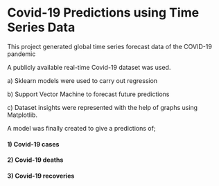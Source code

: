 # Covid-19 Predictions using Time Series Data

This project generated global time series forecast data of the COVID-19 pandemic

A publicly available real-time Covid-19 dataset was used. 

a) Sklearn models were used to carry out regression

b) Support Vector Machine to forecast future predictions

c) Dataset insights were represented with the help of graphs using Matplotlib. 


A model was finally created to give a predictions of; 

#### 1) Covid-19 cases 
#### 2) Covid-19 deaths
#### 3) Covid-19 recoveries
